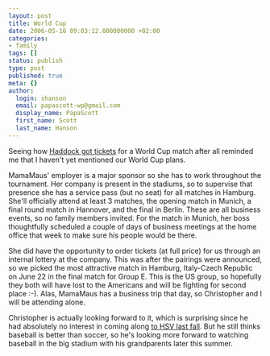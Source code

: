 ```yaml
---
layout: post
title: World Cup
date: 2006-05-16 09:03:12.000000000 +02:00
categories:
- family
tags: []
status: publish
type: post
published: true
meta: {}
author:
  login: shanson
  email: papascott-wp@gmail.com
  display_name: PapaScott
  first_name: Scott
  last_name: Hanson
---
```

<p>Seeing how <a href="http://greenhaddock2.blogspot.com/2006/05/world-cup-tickets.html" title="Greenhaddock">Haddock got tickets</a> for a World Cup match after all reminded me that I haven't yet mentioned our World Cup plans.</p>
<p>MamaMaus' employer is a major sponsor so she has to work throughout the tournament. Her company is present in the stadiums, so to supervise that presence she has a service pass (but no seat) for all matches in Hamburg. She'll officially attend at least 3 matches, the opening match in Munich, a final round match in Hannover, and the final in Berlin. These are all business events, so no family members invited. For the match in Munich, her boss thoughtfully scheduled a couple of days of business meetings at the home office that week to make sure his people would be there. </p>
<p>She did have the opportunity to order tickets (at full price) for us through an internal lottery at the company. This was after the pairings were announced, so we picked the most attractive match in Hamburg, Italy-Czech Republic on June 22 in the final match for Group E. This is the US group, so hopefully they both will have lost to the Americans and will be fighting for second place :-). Alas, MamaMaus has a business trip that day, so Christopher and I will be attending alone.</p>
<p>Christopher is actually looking forward to it, which is surprising since he had absolutely no interest in coming along <a href="https://www.papascott.de/archives/2005/09/24/good-tickets/">to HSV last fall</a>. But he still thinks baseball is better than soccer, so he's looking more forward to watching baseball in the big stadium with his grandparents later this summer. </p>
